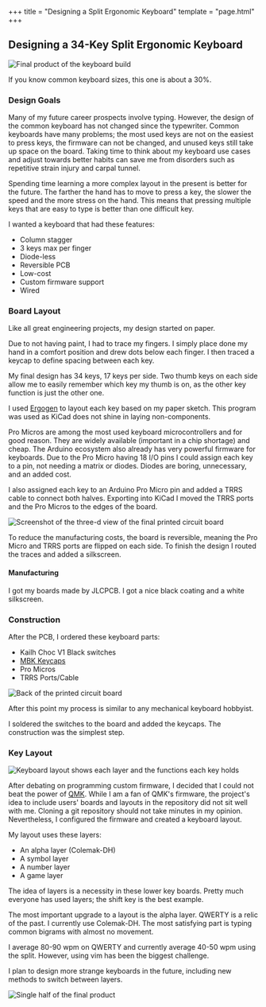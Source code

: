 +++
title = "Designing a Split Ergonomic Keyboard"
template = "page.html"
+++

## Designing a 34-Key Split Ergonomic Keyboard

![Final product of the keyboard build](IMG_0327.JPG)

If you know common keyboard sizes, this one is about a 30%.

### Design Goals

Many of my future career prospects involve typing.
However, the design of the common keyboard has not changed since the typewriter.
Common keyboards have many problems; the most used keys are not on the easiest to press keys, the firmware can not be changed, and unused keys still take up space on the board.
Taking time to think about my keyboard use cases and adjust towards better habits can save me from disorders such as repetitive strain injury and carpal tunnel.

Spending time learning a more complex layout in the present is better for the future.
The farther the hand has to move to press a key, the slower the speed and the more stress on the hand.
This means that pressing multiple keys that are easy to type is better than one difficult key.

I wanted a keyboard that had these features:

- Column stagger
- 3 keys max per finger
- Diode-less
- Reversible PCB
- Low-cost
- Custom firmware support
- Wired

### Board Layout

Like all great engineering projects, my design started on paper.

Due to not having paint, I had to trace my fingers.
I simply place done my hand in a comfort position and drew dots below each finger.
I then traced a keycap to define spacing between each key.

My final design has 34 keys, 17 keys per side.
Two thumb keys on each side allow me to easily remember which key my thumb is on, as the other key function is just the other one.

I used [Ergogen](https://ergogen.cache.works/) to layout each key based on my paper sketch.
This program was used as KiCad does not shine in laying non-components.

Pro Micros are among the most used keyboard microcontrollers and for good reason.
They are widely available (important in a chip shortage) and cheap.
The Arduino ecosystem also already has very powerful firmware for keyboards.
Due to the Pro Micro having 18 I/O pins I could assign each key to a pin, not needing a matrix or diodes.
Diodes are boring, unnecessary, and an added cost.

I also assigned each key to an Arduino Pro Micro pin and added a TRRS cable to connect both halves.
Exporting into KiCad I moved the TRRS ports and the Pro Micros to the edges of the board.

![Screenshot of the three-d view of the final printed circuit board](quaggaPcb.jpg)

To reduce the manufacturing costs, the board is reversible, meaning the Pro Micro and TRRS ports are flipped on each side.
To finish the design I routed the traces and added a silkscreen.

#### Manufacturing

I got my boards made by JLCPCB.
I got a nice black coating and a white silkscreen.

### Construction

After the PCB, I ordered these keyboard parts:

- Kailh Choc V1 Black switches
- [MBK Keycaps](https://mkultra.click/mbk-choc-keycaps)
- Pro Micros
- TRRS Ports/Cable

![Back of the printed circuit board](IMG_0329.JPG)

After this point my process is similar to any mechanical keyboard hobbyist.

I soldered the switches to the board and added the keycaps.
The construction was the simplest step.

### Key Layout

![Keyboard layout shows each layer and the functions each key holds](layout.jpg)

After debating on programming custom firmware, I decided that I could not beat the power of [QMK](https://qmk.fm/).
While I am a fan of QMK's firmware, the project's idea to include users' boards and layouts in the repository did not sit well with me.
Cloning a git repository should not take minutes in my opinion.
Nevertheless, I configured the firmware and created a keyboard layout.

My layout uses these layers:

- An alpha layer (Colemak-DH)
- A symbol layer
- A number layer
- A game layer

The idea of layers is a necessity in these lower key boards.
Pretty much everyone has used layers; the shift key is the best example.

The most important upgrade to a layout is the alpha layer.
QWERTY is a relic of the past.
I currently use Colemak-DH.
The most satisfying part is typing common bigrams with almost no movement.

I average 80-90 wpm on QWERTY and currently average 40-50 wpm using the split.
However, using vim has been the biggest challenge.

I plan to design more strange keyboards in the future, including new methods to switch between layers.

![Single half of the final product](IMG_0328.JPG)

